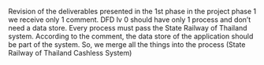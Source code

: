 Revision of the deliverables presented in the 1st phase	
in the project phase 1 we receive only 1 comment. 
DFD lv 0 should have only 1 process and don’t need a data store. Every process must pass the State Railway of Thailand system. According to the comment, the data store of the application should be part of the system. So, we merge all the things into the process (State Railway of Thailand Cashless System)
